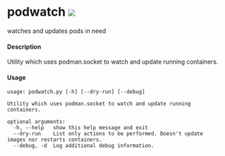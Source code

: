 # podwatch ![](https://www.iconfinder.com/icons/44356/download/png/32)
watches and updates pods in need 

#### Description
Utility which uses podman.socket to watch and update running containers.

#### Usage 
```
usage: podwatch.py [-h] [--dry-run] [--debug]

Utility which uses podman.socket to watch and update running containers.

optional arguments:
  -h, --help   show this help message and exit
  --dry-run    List only actions to be performed. Doesn't update images nor restarts containers.
  --debug, -d  Log additional debug information.
```